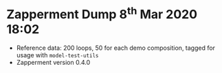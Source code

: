 # Zapperment Dump 8<sup>th</sup> Mar 2020 18:02

* Reference data: 200 loops, 50 for each demo composition, tagged for usage with `model-test-utils`
* Zapperment version 0.4.0
